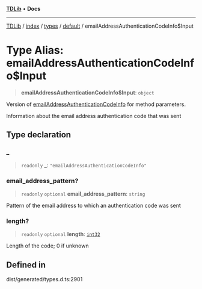 [**TDLib**](../../../../../../README.md) • **Docs**

***

[TDLib](../../../../../../modules.md) / [index](../../../../../README.md) / [types](../../../README.md) / [default](../README.md) / emailAddressAuthenticationCodeInfo$Input

# Type Alias: emailAddressAuthenticationCodeInfo$Input

> **emailAddressAuthenticationCodeInfo$Input**: `object`

Version of [emailAddressAuthenticationCodeInfo](emailAddressAuthenticationCodeInfo.md) for method parameters.

Information about the email address authentication code that was sent

## Type declaration

### \_

> `readonly` **\_**: `"emailAddressAuthenticationCodeInfo"`

### email\_address\_pattern?

> `readonly` `optional` **email\_address\_pattern**: `string`

Pattern of the email address to which an authentication code was sent

### length?

> `readonly` `optional` **length**: [`int32`](int32.md)

Length of the code; 0 if unknown

## Defined in

dist/generated/types.d.ts:2901
